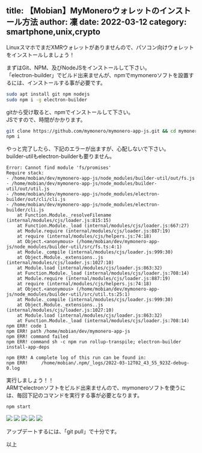 title: 【Mobian】MyMoneroウォレットのインストール方法
author: 凜
date: 2022-03-12
category: smartphone,unix,crypto
----
LinuxスマホでまだXMRウォレットがありませんので、パソコン向けウォレットをインストールしましょう！

まずはGit、NPM、及びNodeJSをインストールして下さい。\
「electron-builder」でビルド出来ませんが、npmでmymoneroソフトを設置するには、インストールする事が必要です。

```sh
sudo apt install git npm nodejs
sudo npm i -g electron-builder
```

gitから受け取ると、npmでインストールして下さい。\
JSですので、時間がかかります。

```sh
git clone https://github.com/mymonero/mymonero-app-js.git && cd mymonero-app-js
npm i
```

やっと完了したら、下記のエラーが出ますが、心配しないで下さい。\
builder-utilもelectron-builderも要りません。

```
Error: Cannot find module 'fs/promises'
Require stack:
- /home/mobian/dev/mymonero-app-js/node_modules/builder-util/out/fs.js
- /home/mobian/dev/mymonero-app-js/node_modules/builder-util/out/util.js
- /home/mobian/dev/mymonero-app-js/node_modules/electron-builder/out/cli/cli.js
- /home/mobian/dev/mymonero-app-js/node_modules/electron-builder/cli.js
    at Function.Module._resolveFilename (internal/modules/cjs/loader.js:815:15)
    at Function.Module._load (internal/modules/cjs/loader.js:667:27)
    at Module.require (internal/modules/cjs/loader.js:887:19)
    at require (internal/modules/cjs/helpers.js:74:18)
    at Object.<anonymous> (/home/mobian/dev/mymonero-app-js/node_modules/builder-util/src/fs.ts:4:1)
    at Module._compile (internal/modules/cjs/loader.js:999:30)
    at Object.Module._extensions..js (internal/modules/cjs/loader.js:1027:10)
    at Module.load (internal/modules/cjs/loader.js:863:32)
    at Function.Module._load (internal/modules/cjs/loader.js:708:14)
    at Module.require (internal/modules/cjs/loader.js:887:19)
    at require (internal/modules/cjs/helpers.js:74:18)
    at Object.<anonymous> (/home/mobian/dev/mymonero-app-js/node_modules/builder-util/src/util.ts:25:1)
    at Module._compile (internal/modules/cjs/loader.js:999:30)
    at Object.Module._extensions..js (internal/modules/cjs/loader.js:1027:10)
    at Module.load (internal/modules/cjs/loader.js:863:32)
    at Function.Module._load (internal/modules/cjs/loader.js:708:14)
npm ERR! code 1
npm ERR! path /home/mobian/dev/mymonero-app-js
npm ERR! command failed
npm ERR! command sh -c npm run rollup-transpile; electron-builder install-app-deps

npm ERR! A complete log of this run can be found in:
npm ERR!     /home/mobian/.npm/_logs/2022-03-12T02_43_55_923Z-debug-0.log
```

実行しましょう！！\
ARMでelectronソフトをビルド出来ませんので、mymoneroソフトを使うには、毎回下記のコマンドを実行する事が必要となります。

```sh
npm start
```

![](https://ass.technicalsuwako.moe/mymonero1.png)
![](https://ass.technicalsuwako.moe/mymonero2.png)
![](https://ass.technicalsuwako.moe/mymonero3.png)
![](https://ass.technicalsuwako.moe/mymonero4.png)
![](https://ass.technicalsuwako.moe/mymonero5.png)

アップデートするには、「git pull」で十分です。

以上

